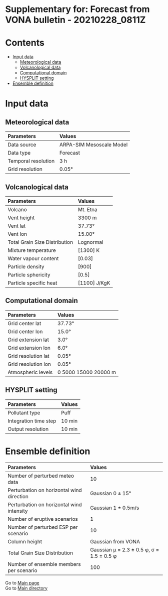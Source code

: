 
Supplementary for: Forecast from VONA bulletin - 20210228_0811Z
===============================================================

Contents
========

* [Input data](#input-data)
	* [Meteorological data](#meteorological-data)
	* [Volcanological data](#volcanological-data)
	* [Computational domain](#computational-domain)
	* [HYSPLIT setting](#hysplit-setting)
* [Ensemble definition](#ensemble-definition)

# Input data

## Meteorological data
  

|Parameters|Values|
| :--- | :--- |
|Data source|ARPA-SIM Mesoscale Model|
|Data type|Forecast|
|Temporal resolution|3 h|
|Grid resolution|0.05°|

## Volcanological data
  

|Parameters|Values|
| :--- | :--- |
|Volcano|Mt. Etna|
|Vent height|3300 m|
|Vent lat|37.73°|
|Vent lon|15.00°|
|Total Grain Size Distribution|Lognormal|
|Mixture temperature|[1300] K|
|Water vapour content|[0.03]|
|Particle density|[900]|
|Particle sphericity|[0.5]|
|Particle specific heat|[1100] J/KgK|

## Computational domain
  

|Parameters|Values|
| :--- | :--- |
|Grid center lat|37.73°|
|Grid center lon|15.0°|
|Grid extension lat|3.0°|
|Grid extension lon|6.0°|
|Grid resolution lat|0.05°|
|Grid resolution lon|0.05°|
|Atmospheric levels|0 5000 15000 20000 m|

## HYSPLIT setting
  

|Parameters|Values|
| :--- | :--- |
|Pollutant type|Puff|
|Integration time step|10 min|
|Output resolution|10 min|

# Ensemble definition
  

|Parameters|Values|
| :--- | :--- |
|Number of perturbed meteo data|10|
|Perturbation on horizontal wind direction |Gaussian 0 ± 15°|
|Perturbation on horizontal wind intensity|Gaussian 1 ± 0.5m/s|
|Number of eruptive scenarios|1|
|Number of perturbed ESP per scenario|10|
|Column height|Gaussian from VONA|
|Total Grain Size Distribution|Gaussian μ = 2.3 ± 0.5 φ,  σ = 1.5 ± 0.5 φ|
|Number of ensemble members per scenario|100|
  
Go to [Main page](https://github.com/federicapardini/Real_time_ash_forecast/tree/main/20210228_0811Z)  
Go to [Main directory](https://github.com/federicapardini/Real_time_ash_forecast)